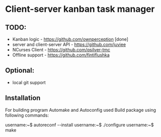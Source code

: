 # Client-server kanban task manager
## TODO:
* Kanban logic - https://github.com/ownperception [done]
* server and client-server API - https://github.com/juviee
* NCurses Client - https://github.com/qsilver-tmc
* Offline support - https://github.com/fintiflushka
## Optional:
* local git support

## Installation
For building program Automake and Autoconfig used
Build package using following commands:

username:~$ autoreconf --install
username:~$ ./configure
username:~$ make
